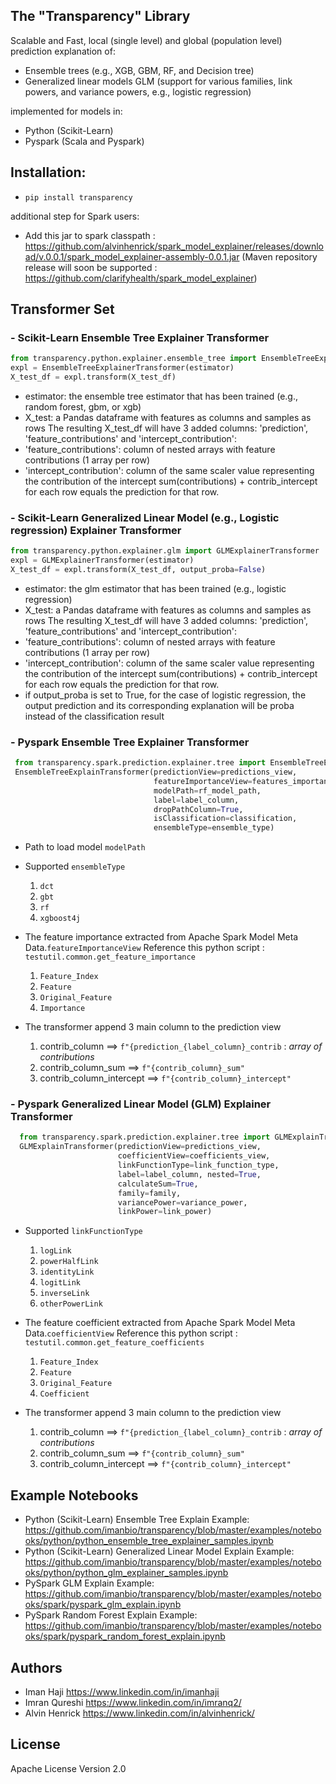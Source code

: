 ## The "Transparency" Library
Scalable and Fast, local (single level) and global (population level) prediction explanation of:
- Ensemble trees (e.g., XGB, GBM, RF, and Decision tree)
- Generalized linear models GLM (support for various families, link powers, and variance powers, e.g., logistic regression)

implemented for models in:
- Python (Scikit-Learn)
- Pyspark (Scala and Pyspark)

## Installation:
- `pip install transparency`

additional step for Spark users:
- Add this jar to spark classpath : https://github.com/alvinhenrick/spark_model_explainer/releases/download/v.0.0.1/spark_model_explainer-assembly-0.0.1.jar
(Maven repository release will soon be supported : https://github.com/clarifyhealth/spark_model_explainer)


## Transformer Set
### - Scikit-Learn Ensemble Tree Explainer Transformer
 ```python
from transparency.python.explainer.ensemble_tree import EnsembleTreeExplainerTransformer
expl = EnsembleTreeExplainerTransformer(estimator)
X_test_df = expl.transform(X_test_df)
 ```
- estimator: the ensemble tree estimator that has been trained (e.g., random forest, gbm, or xgb)
- X_test: a Pandas dataframe with features as columns and samples as rows
The resulting X_test_df will have 3 added columns: 'prediction', 'feature_contributions' and 'intercept_contribution':
- 'feature_contributions': column of nested arrays with feature contributions (1 array per row)
- 'intercept_contribution': column of the same scaler value representing the contribution of the intercept
sum(contributions) + contrib_intercept for each row equals the prediction for that row.
### - Scikit-Learn Generalized Linear Model (e.g., Logistic regression) Explainer Transformer
 ```python
from transparency.python.explainer.glm import GLMExplainerTransformer
expl = GLMExplainerTransformer(estimator)
X_test_df = expl.transform(X_test_df, output_proba=False)
 ```
- estimator: the glm estimator that has been trained (e.g., logistic regression)
- X_test: a Pandas dataframe with features as columns and samples as rows
The resulting X_test_df will have 3 added columns: 'prediction', 'feature_contributions' and 'intercept_contribution':
- 'feature_contributions': column of nested arrays with feature contributions (1 array per row)
- 'intercept_contribution': column of the same scaler value representing the contribution of the intercept
sum(contributions) + contrib_intercept for each row equals the prediction for that row.
- if output_proba is set to True, for the case of logistic regression, the output prediction and its corresponding explanation will be proba instead of the classification result
### - Pyspark Ensemble Tree Explainer Transformer
 ```python 
  from transparency.spark.prediction.explainer.tree import EnsembleTreeExplainTransformer
  EnsembleTreeExplainTransformer(predictionView=predictions_view, 
                                 featureImportanceView=features_importance_view,
                                 modelPath=rf_model_path, 
                                 label=label_column,
                                 dropPathColumn=True, 
                                 isClassification=classification, 
                                 ensembleType=ensemble_type)

 ```
- Path to load model `modelPath`

- Supported `ensembleType`
    1. `dct`
    2. `gbt`
    3. `rf`
    4. `xgboost4j`

- The feature importance extracted from Apache Spark Model Meta Data.`featureImportanceView`
  Reference this python script : `testutil.common.get_feature_importance`
    1. `Feature_Index`
    2. `Feature`
    3. `Original_Feature`
    4. `Importance`

- The transformer append 3 main column to the prediction view 
    1. contrib_column ==> `f"{prediction_{label_column}_contrib` : *array of contributions*
    2. contrib_column_sum ==>  `f"{contrib_column}_sum"`
    3. contrib_column_intercept ==> `f"{contrib_column}_intercept"`

### - Pyspark Generalized Linear Model (GLM) Explainer Transformer
 ```python 
   from transparency.spark.prediction.explainer.tree import GLMExplainTransformer
   GLMExplainTransformer(predictionView=predictions_view, 
                         coefficientView=coefficients_view,
                         linkFunctionType=link_function_type, 
                         label=label_column, nested=True,
                         calculateSum=True, 
                         family=family, 
                         variancePower=variance_power, 
                         linkPower=link_power)

 ```
-  Supported `linkFunctionType`
    1. `logLink`
    2. `powerHalfLink`
    3. `identityLink`
    4. `logitLink`
    5. `inverseLink`
    6. `otherPowerLink`

- The feature coefficient extracted from Apache Spark Model Meta Data.`coefficientView`
  Reference this python script : `testutil.common.get_feature_coefficients`
    1. `Feature_Index`
    2. `Feature`
    3. `Original_Feature`
    4. `Coefficient`

- The transformer append 3 main column to the prediction view 
    1. contrib_column ==> `f"{prediction_{label_column}_contrib` : *array of contributions*
    2. contrib_column_sum ==>  `f"{contrib_column}_sum"`
    3. contrib_column_intercept ==> `f"{contrib_column}_intercept"`

## Example Notebooks
- Python (Scikit-Learn) Ensemble Tree Explain Example:
https://github.com/imanbio/transparency/blob/master/examples/notebooks/python/python_ensemble_tree_explainer_samples.ipynb
- Python (Scikit-Learn) Generalized Linear Model Explain Example:
https://github.com/imanbio/transparency/blob/master/examples/notebooks/python/python_glm_explainer_samples.ipynb
- PySpark GLM Explain Example:
https://github.com/imanbio/transparency/blob/master/examples/notebooks/spark/pyspark_glm_explain.ipynb
- PySpark Random Forest Explain Example:
https://github.com/imanbio/transparency/blob/master/examples/notebooks/spark/pyspark_random_forest_explain.ipynb

## Authors
* Iman Haji <https://www.linkedin.com/in/imanhaji>
* Imran Qureshi <https://www.linkedin.com/in/imranq2/>
* Alvin Henrick <https://www.linkedin.com/in/alvinhenrick/>

## License
Apache License Version 2.0
